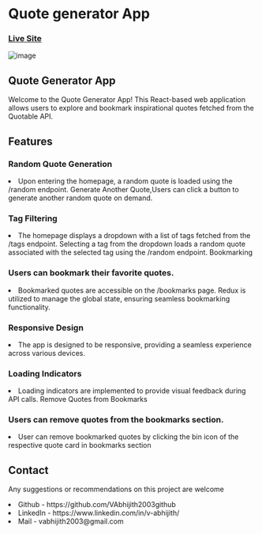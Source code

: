 # Quote generator App

### [Live Site](https://quoter-taupe.vercel.app/)

![image](https://github.com/VAbhijith2003github/gogrocers/assets/119759593/dfb66057-f190-4fa2-bac1-0e17abbdb332)


## Quote Generator App
Welcome to the Quote Generator App! This React-based web application allows users to explore and bookmark inspirational quotes fetched from the Quotable API.

## Features
### Random Quote Generation
<li> Upon entering the homepage, a random quote is loaded using the /random endpoint.
Generate Another Quote,Users can click a button to generate another random quote on demand.</li>

### Tag Filtering
<li>The homepage displays a dropdown with a list of tags fetched from the /tags endpoint.
Selecting a tag from the dropdown loads a random quote associated with the selected tag using the /random endpoint.
Bookmarking</li>

### Users can bookmark their favorite quotes.
<li>Bookmarked quotes are accessible on the /bookmarks page.
Redux is utilized to manage the global state, ensuring seamless bookmarking functionality.</li>

### Responsive Design
<li>The app is designed to be responsive, providing a seamless experience across various devices.

### Loading Indicators
<li>Loading indicators are implemented to provide visual feedback during API calls.
Remove Quotes from Bookmarks</li>

### Users can remove quotes from the bookmarks section.
<li>User can remove bookmarked quotes by clicking the bin icon of the respective quote card in bookmarks section</li>

## Contact
Any suggestions or recommendations on this project are welcome
<li>Github - https://github.com/VAbhijith2003github</li>
<li>LinkedIn - https://www.linkedin.com/in/v-abhijith/</li>
<li>Mail - vabhijith2003@gmail.com</li>
